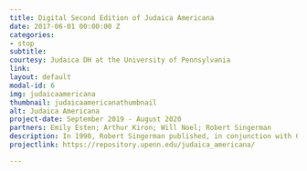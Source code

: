 ```yaml
---
title: Digital Second Edition of Judaica Americana
date: 2017-06-01 00:00:00 Z
categories:
- stop
subtitle:
courtesy: Judaica DH at the University of Pennsylvania
link:
layout: default
modal-id: 6
img: judaicaamericana
thumbnail: judaicaamericanathumbnail
alt: Judaica Americana
project-date: September 2019 - August 2020
partners: Emily Esten; Arthur Kiron; Will Noel; Robert Singerman
description: In 1990, Robert Singerman published, in conjunction with Greenwood Press, his magisterial two-volume Judaica Americana, an American Jewish bibliography of publications, both monographic and periodical, published prior to the 20th century. It identifies 6,500+ publications, including their metadata and names of collections where copies are known to be held.  Taken as a whole, it provides extensive documentation of American Jewish communal activity. All of the publications included in JA are now in the public domain, and many have been digitized by their respective libraries for repositories such as HathiTrust, GoogleBooks, Internet Archive, or other digital copies. This project intends to publish a digital second edition of Judaica Americana incorporating the foundation bibliography with the approximately 3,000 supplements the author/compiler Robert Singerman has found, taking into account and removing entries that he has withdrawn from the foundation bibliography, with an explanation for why they were removed. This digital copy will be available as a file, dataset, and searchable database. Through JA2, we expect to provide researchers, book trade specialists, genealogists, and bibliographers with the information they will need to mine this invaluable resource. We also expect to provide an example to Penn Libraries and others of how to build an open-source open-access digital library for similar materials." 
projectlink: https://repository.upenn.edu/judaica_americana/

---
```

